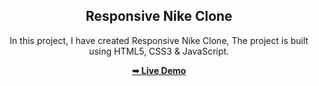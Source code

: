 <div align="center">

  <h2 align="center">Responsive Nike Clone</h2>

  In this project, I have created Responsive Nike Clone, The project is built using HTML5, CSS3 & JavaScript.

  <a href="https://Cybrix2127.github.io/Nike-Clone/"><strong>➥ Live Demo</strong></a>

</div>
